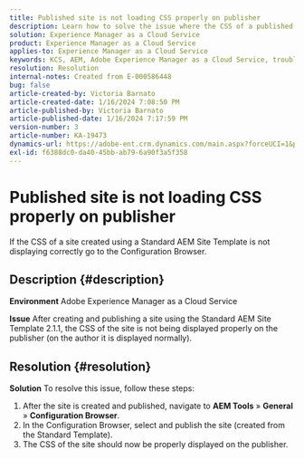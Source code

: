 ```yaml
---
title: Published site is not loading CSS properly on publisher
description: Learn how to solve the issue where the CSS of a published site is not loading correctly.
solution: Experience Manager as a Cloud Service
product: Experience Manager as a Cloud Service
applies-to: Experience Manager as a Cloud Service
keywords: KCS, AEM, Adobe Experience Manager as a Cloud Service, troubleshooting, published site, not loading CSS, publisher
resolution: Resolution
internal-notes: Created from E-000586448
bug: false
article-created-by: Victoria Barnato
article-created-date: 1/16/2024 7:08:50 PM
article-published-by: Victoria Barnato
article-published-date: 1/16/2024 7:17:59 PM
version-number: 3
article-number: KA-19473
dynamics-url: https://adobe-ent.crm.dynamics.com/main.aspx?forceUCI=1&pagetype=entityrecord&etn=knowledgearticle&id=114ceba7-a2b4-ee11-a569-6045bd006704
exl-id: f6388dc0-da40-45bb-ab79-6a90f3a5f358
---
```

# Published site is not loading CSS properly on publisher


If the CSS of a site created using a Standard AEM Site Template is not displaying correctly go to the Configuration Browser.

## Description {#description}


<b>Environment</b>
 Adobe Experience Manager as a Cloud Service

<b>Issue</b>
 After creating and publishing a site using the Standard AEM Site Template 2.1.1, the CSS of the site is not being displayed properly on the publisher (on the author it is displayed normally).


## Resolution {#resolution}


<b>Solution</b>
To resolve this issue, follow these steps:

1. After the site is created and published, navigate to <b>AEM Tools</b> » <b>General</b> » <b>Configuration Browser</b>.
2. In the Configuration Browser, select and publish the site (created from the Standard Template).
3. The CSS of the site should now be properly displayed on the publisher.
